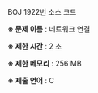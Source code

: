BOJ 1922번 소스 코드

<b>※ 문제 이름</b> : 네트워크 연결

<b>※ 제한 시간</b> : 2 초

<b>※ 제한 메모리</b> : 256 MB

<b>※ 제출 언어</b> : C
